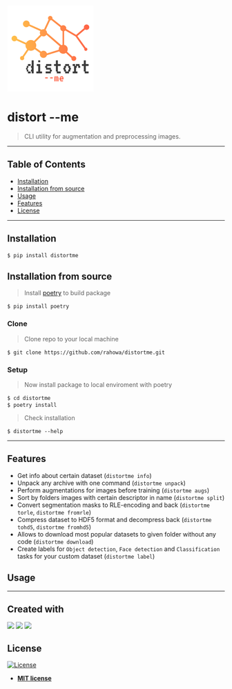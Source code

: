 ![Here should be logo :D](assets/logo.png?raw=true "distorme logo")

# distort --me
> CLI utility for augmentation and preprocessing images.
>
---
## Table of Contents
- [Installation](#installation)
- [Installation from source](#installation-from-source)
- [Usage](#usage)
- [Features](#features)
- [License](#license)

---
## Installation
```shell
$ pip install distortme
```

## Installation from source
> Install <a href=https://github.com/python-poetry/poetry>poetry</a> to build package
```shell 
$ pip install poetry
``` 

### Clone

> Clone repo to your local machine
```shell 
$ git clone https://github.com/rahowa/distortme.git
```

### Setup

> Now install package to local enviroment with poetry

```shell
$ cd distortme
$ poetry install
```
> Check installation 

```shell
$ distortme --help
```

---
## Features
- Get info about certain dataset (`distortme info`)
- Unpack any archive with one command (`distortme unpack`)
- Perform augmentations for images before training (`distortme augs`)
- Sort by folders images with certain descriptor in name (`distortme split`)
- Convert segmentation masks to RLE-encoding and back (`distortme torle`, `distortme fromrle`)
- Compress dataset to HDF5 format and decompress back (`distortme tohd5`, `distortme fromhd5`)
- Allows to download most popular datasets to given folder without any code (`distortme download`)
- Create labels for `Object detection`, `Face detection` and `Classification` tasks for your custom dataset (`distortme label`)
## Usage

---
## Created with
<a href="https://github.com/albumentations-team/albumentations" target="_blank"><img src="https://albumentations.readthedocs.io/en/latest/_static/logo.png" width="100"/></a>
<a href="https://typer.tiangolo.com/"><img src="https://typer.tiangolo.com/img/logo-margin/logo-margin-vector.svg" width="100"/></a>
<a href="https://python-poetry.org/"><img src="https://python-poetry.org/images/logo-origami.svg" width="50"/></a>

## License

[![License](http://img.shields.io/:license-mit-blue.svg?style=flat-square)](http://badges.mit-license.org)

- **[MIT license](http://opensource.org/licenses/mit-license.php)**
